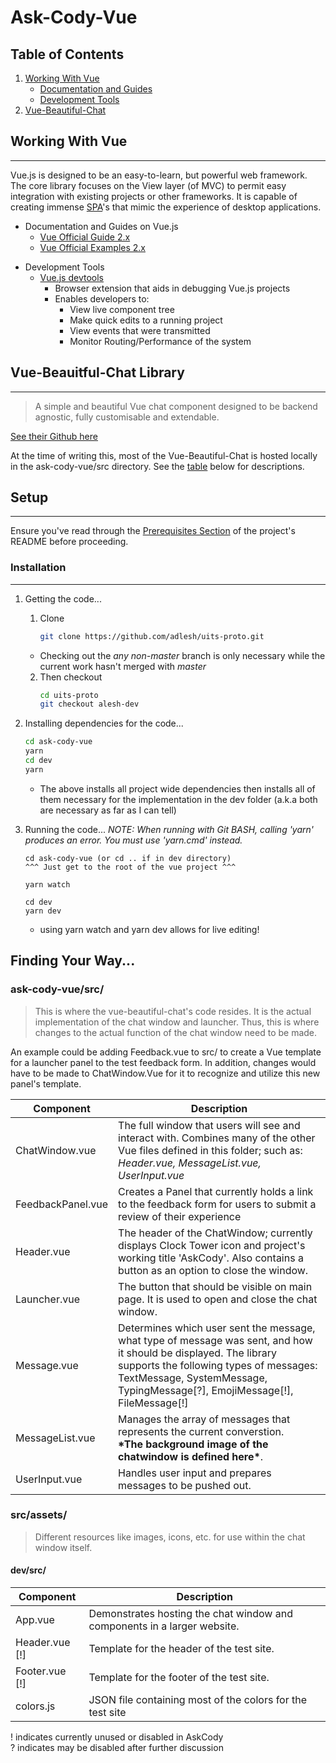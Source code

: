 # Ask-Cody-Vue
## Table of Contents
1. [Working With Vue](#work-vue)
    * [Documentation and Guides](#vue-guides)
    * [Development Tools](#vue-devtools)
2. [Vue-Beautiful-Chat](#vue-bchat)

<a type="hidden" id="work-vue"></a>
## Working With Vue
***
Vue.js is designed to be an easy-to-learn, but powerful web framework. The core library focuses on the View layer (of MVC) to permit easy integration with existing projects or other frameworks. It is capable of creating immense [SPA](https://en.wikipedia.org/wiki/Single-page_application)'s that mimic the experience of desktop applications. 

<a type="hidden" id="vue-guides"></a>
* Documentation and Guides on Vue.js
    * [Vue Official Guide 2.x](https://vuejs.org/v2/guide/)
    * [Vue Official Examples 2.x](https://vuejs.org/v2/examples/)

<a type="hidden" id="vue-devtools"></a>
* Development Tools
    * [Vue.js devtools](https://github.com/vuejs/vue-devtools)
        * Browser extension that aids in debugging Vue.js projects
        * Enables developers to:
            * View live component tree 
            * Make quick edits to a running project
            * View events that were transmitted
            * Monitor Routing/Performance of the system



<a type="hidden" id="vue-bchat"></a>

## Vue-Beauitful-Chat Library
***
> A simple and beautiful Vue chat component designed to be backend agnostic, fully customisable and extendable.

[See their Github here](https://github.com/mattmezza/vue-beautiful-chat)

At the time of writing this, most of the Vue-Beautiful-Chat is hosted locally in the ask-cody-vue/src directory. See the [table](#find-src) below for descriptions.

## Setup
***
Ensure you've read through the [Prerequisites Section](../README.md#prereqs) of the project's README before proceeding.



### Installation
***
1. Getting the code...
    1. Clone
        ```bash 
        git clone https://github.com/adlesh/uits-proto.git 
        ```
    * Checking out the _any non-master_ branch is only necessary while the current work hasn't merged with _master_ 
    2. Then checkout 
        ```bash      
        cd uits-proto
        git checkout alesh-dev
        ```    

2. Installing dependencies for the code...
    ```bash
    cd ask-cody-vue  
    yarn
    cd dev
    yarn
    ```

    * The above installs all project wide dependencies then installs all of them necessary for the implementation in the dev folder (a.k.a both are necessary as far as I can tell)

3. Running the code...
	*NOTE: When running with Git BASH, calling 'yarn' produces an error. You must use 'yarn.cmd' instead.*
    ```
    cd ask-cody-vue (or cd .. if in dev directory)
    ^^^ Just get to the root of the vue project ^^^

    yarn watch

    cd dev
    yarn dev
    ```

    * using yarn watch and yarn dev allows for live editing!

## Finding Your Way...
<a type="hidden" id="find-src"></a>

### ask-cody-vue/src/
>This is where the vue-beautiful-chat's code resides. It is the actual implementation of the chat window and launcher. Thus, this is where changes to the actual function of the chat window need to be made.

An example could be adding Feedback.vue to src/ to create a Vue template for a launcher panel to the test feedback form. In addition, changes would have to be made to ChatWindow.Vue for it to recognize and utilize this new panel's template.

Component | Description
----------|------------
ChatWindow.vue | The full window that users will see and interact with. Combines many of the other Vue files defined in this folder; such as: *Header.vue, MessageList.vue, UserInput.vue*
FeedbackPanel.vue | Creates a Panel that currently holds a link to the feedback form for users to submit a review of their experience
Header.vue | The header of the ChatWindow; currently displays Clock Tower icon and project's working title 'AskCody'. Also contains a button as an option to close the window.
Launcher.vue | The button that should be visible on main page. It is used to open and close the chat window.
Message.vue | Determines which user sent the message, what type of message was sent, and how it should be displayed. The library supports the following types of messages: TextMessage, SystemMessage, TypingMessage[?], EmojiMessage[!], FileMessage[!]
MessageList.vue | Manages the array of messages that represents the current converstion. <br /> __\*The background image of the chatwindow is defined here\*__.
UserInput.vue | Handles user input and prepares messages to be pushed out.

### src/assets/
> Different resources like images, icons, etc. for use within the chat window itself.

#### dev/src/
Component | Description
----------|------------
App.vue | Demonstrates hosting the chat window and components in a larger website.
Header.vue [!] | Template for the header of the test site. 
Footer.vue [!] | Template for the footer of the test site. 
colors.js | JSON file containing most of the colors for the test site

<p>
! indicates currently unused or disabled in AskCody <br> ? indicates may be disabled after further discussion 
</p>